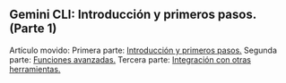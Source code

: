 ## Gemini CLI: Introducción y primeros pasos. (Parte 1)

Artículo movido:
Primera parte:
[Introducción y primeros pasos.](gemini-cli/gemini-cli-1.md)
Segunda parte: 
[Funciones avanzadas.](gemini-cli/gemini-cli-2.md)
Tercera parte:
[Integración con otras herramientas.](gemini-cli/gemini-cli-3.md)